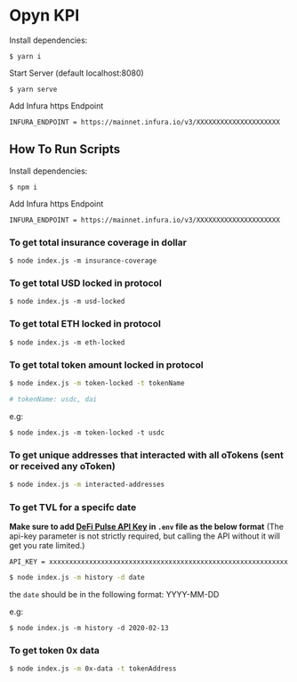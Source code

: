 # Opyn KPI

Install dependencies:
```
$ yarn i
```

Start Server (default localhost:8080)
```
$ yarn serve
```

Add Infura https Endpoint
```
INFURA_ENDPOINT = https://mainnet.infura.io/v3/XXXXXXXXXXXXXXXXXXXXX
```

## How To Run Scripts

Install dependencies:
```
$ npm i
```

Add Infura https Endpoint
```
INFURA_ENDPOINT = https://mainnet.infura.io/v3/XXXXXXXXXXXXXXXXXXXXX
```

### To get total insurance coverage in dollar

```
$ node index.js -m insurance-coverage
```

### To get total USD locked in protocol

```
$ node index.js -m usd-locked
```

### To get total ETH locked in protocol

```
$ node index.js -m eth-locked
```

### To get total token amount locked in protocol

```bash
$ node index.js -m token-locked -t tokenName

# tokenName: usdc, dai
```
e.g:
```
$ node index.js -m token-locked -t usdc
```

### To get unique addresses that interacted with all oTokens (sent or received any oToken)

```bash
$ node index.js -m interacted-addresses
```

### To get TVL for a specifc date

**Make sure to add [DeFi Pulse API Key](https://data.defipulse.com/) in `.env` file as the below format** (The api-key parameter is not strictly required, but calling the API without it will get you rate limited.)

```
API_KEY = xxxxxxxxxxxxxxxxxxxxxxxxxxxxxxxxxxxxxxxxxxxxxxxxxxxxxxxxxxxx       
```

```bash
$ node index.js -m history -d date
```

the `date` should be in the following format: YYYY-MM-DD

e.g:
```
$ node index.js -m history -d 2020-02-13
```

### To get token 0x data

```bash
$ node index.js -m 0x-data -t tokenAddress
```
